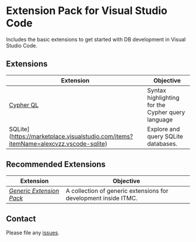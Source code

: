 # Extension Pack for Visual Studio Code

Includes the basic extensions to get started with DB development in Visual Studio Code.

## Extensions

Extension | Objective
--------- | ---------
[Cypher QL](https://marketplace.visualstudio.com/items?itemName=ionut-botizan.vscode-cypher-ql)| Syntax highlighting for the Cypher query language
SQLite](https://marketplace.visualstudio.com/items?itemName=alexcvzz.vscode-sqlite) | Explore and query SQLite databases.

## Recommended Extensions

Extension | Objective
--------- | ---------
*[Generic Extension Pack](https://marketplace.visualstudio.com/items?itemName=itmcdev.generic-extension-pack)* | A collection of generic extensions for development inside ITMC.

<!-- Mongo -->
<!-- ? https://marketplace.visualstudio.com/items?itemName=mongoose-os.mongoose-os-ide -->
<!-- https://marketplace.visualstudio.com/items?itemName=JoeyYiZhao.mongo-runner -->
<!-- https://marketplace.visualstudio.com/items?itemName=roerohan.mongo-snippets-for-node-js -->

<!-- SQL -->
<!-- https://marketplace.visualstudio.com/items?itemName=mtxr.sqltools -->

<!-- MSSQL -->
<!-- https://marketplace.visualstudio.com/items?itemName=ms-mssql.mssql -->

<!-- ORACLE -->
<!-- https://marketplace.visualstudio.com/items?itemName=xyz.plsql-language -->

<!-- PostGre SQL -->
<!-- https://marketplace.visualstudio.com/items?itemName=ckolkman.vscode-postgres -->

<!-- MySQL -->
<!-- https://marketplace.visualstudio.com/items?itemName=formulahendry.vscode-mysql -->
<!-- https://marketplace.visualstudio.com/items?itemName=jakebathman.mysql-syntax -->

## Contact

Please file any [issues](https://github.com/itmcdev/vscode-extensions/issues).
